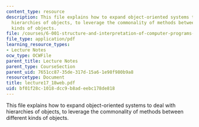 ```yaml
---
content_type: resource
description: This file explains how to expand object-oriented systems to deal with
  hierarchies of objects, to leverage the commonality of methods between different
  kinds of objects.
file: /courses/6-001-structure-and-interpretation-of-computer-programs-spring-2005/bf01f28c1018dcc9b8adeebc178de818_lecture17_18web.pdf
file_type: application/pdf
learning_resource_types:
- Lecture Notes
ocw_type: OCWFile
parent_title: Lecture Notes
parent_type: CourseSection
parent_uid: 7651cc87-35de-317d-15a6-1e98f980b9a8
resourcetype: Document
title: lecture17_18web.pdf
uid: bf01f28c-1018-dcc9-b8ad-eebc178de818
---
```

This file explains how to expand object-oriented systems to deal with hierarchies of objects, to leverage the commonality of methods between different kinds of objects.

